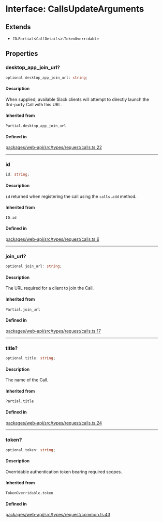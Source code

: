# Interface: CallsUpdateArguments

## Extends

- `ID`.`Partial`\<`CallDetails`\>.`TokenOverridable`

## Properties

### desktop\_app\_join\_url?

```ts
optional desktop_app_join_url: string;
```

#### Description

When supplied, available Slack clients will attempt to directly launch the 3rd-party Call
with this URL.

#### Inherited from

`Partial.desktop_app_join_url`

#### Defined in

[packages/web-api/src/types/request/calls.ts:22](https://github.com/slackapi/node-slack-sdk/blob/main/packages/web-api/src/types/request/calls.ts#L22)

***

### id

```ts
id: string;
```

#### Description

`id` returned when registering the call using the `calls.add` method.

#### Inherited from

`ID.id`

#### Defined in

[packages/web-api/src/types/request/calls.ts:6](https://github.com/slackapi/node-slack-sdk/blob/main/packages/web-api/src/types/request/calls.ts#L6)

***

### join\_url?

```ts
optional join_url: string;
```

#### Description

The URL required for a client to join the Call.

#### Inherited from

`Partial.join_url`

#### Defined in

[packages/web-api/src/types/request/calls.ts:17](https://github.com/slackapi/node-slack-sdk/blob/main/packages/web-api/src/types/request/calls.ts#L17)

***

### title?

```ts
optional title: string;
```

#### Description

The name of the Call.

#### Inherited from

`Partial.title`

#### Defined in

[packages/web-api/src/types/request/calls.ts:24](https://github.com/slackapi/node-slack-sdk/blob/main/packages/web-api/src/types/request/calls.ts#L24)

***

### token?

```ts
optional token: string;
```

#### Description

Overridable authentication token bearing required scopes.

#### Inherited from

`TokenOverridable.token`

#### Defined in

[packages/web-api/src/types/request/common.ts:43](https://github.com/slackapi/node-slack-sdk/blob/main/packages/web-api/src/types/request/common.ts#L43)
